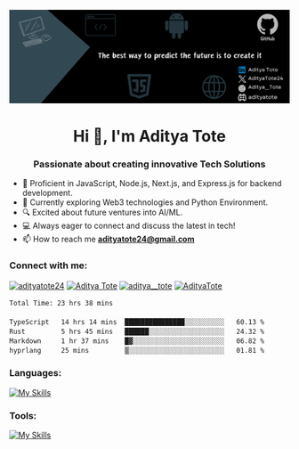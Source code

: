 ![MasterHead](https://github.com/AdityaTote/AdityaTote/blob/main/assets/banner.png)

<h1 align="center">Hi 👋, I'm Aditya Tote</h1>
<h3 align="center">Passionate about creating innovative Tech Solutions</h3>

 <!-- Bio  -->

-   🌟 Proficient in JavaScript, Node.js, Next.js, and Express.js for backend development.
-   🚀 Currently exploring Web3 technologies and Python Environment.
-   🔍 Excited about future ventures into AI/ML.
-   💻 Always eager to connect and discuss the latest in tech!
-   📫 How to reach me **adityatote24@gmail.com**

<!-- Social Links -->
<h3 align="left">Connect with me:</h3>
<p align="left">
<a href="https://twitter.com/adityatote24" target="blank"><img align="center" src="https://raw.githubusercontent.com/rahuldkjain/github-profile-readme-generator/master/src/images/icons/Social/twitter.svg" alt="adityatote24" height="30" width="40" /></a>
<a href="https://linkedin.com/in/aditya-tote" target="blank"><img align="center" src="https://raw.githubusercontent.com/rahuldkjain/github-profile-readme-generator/master/src/images/icons/Social/linked-in-alt.svg" alt="Aditya Tote" height="30" width="40" /></a>
<a href="https://instagram.com/aditya__tote" target="blank"><img align="center" src="https://raw.githubusercontent.com/rahuldkjain/github-profile-readme-generator/master/src/images/icons/Social/instagram.svg" alt="aditya__tote" height="30" width="40" /></a>
<a href="https://discord.gg/adityatote" target="blank"><img align="center" src="https://raw.githubusercontent.com/rahuldkjain/github-profile-readme-generator/master/src/images/icons/Social/discord.svg" alt="AdityaTote" height="30" width="40" /></a>
</p>

<!--START_SECTION:waka-->

```txt
Total Time: 23 hrs 38 mins

TypeScript   14 hrs 14 mins  ███████████████░░░░░░░░░░   60.13 %
Rust         5 hrs 45 mins   ██████░░░░░░░░░░░░░░░░░░░   24.32 %
Markdown     1 hr 37 mins    █▓░░░░░░░░░░░░░░░░░░░░░░░   06.82 %
hyprlang     25 mins         ▒░░░░░░░░░░░░░░░░░░░░░░░░   01.81 %
```

<!--END_SECTION:waka-->

<!-- Skills and Tools -->
<h3 align="left">Languages:</h3>
 
  [![My Skills](https://skillicons.dev/icons?i=js,ts,py,html,css)](https://skillicons.dev)

  <h3 align="left">Tools:</h3>
  
  [![My Skills](https://skillicons.dev/icons?i=nodejs,express,postman,npm,mongodb,postgres,git,github,bash,django,firebase,vscode,debian,neovim)](https://skillicons.dev)
